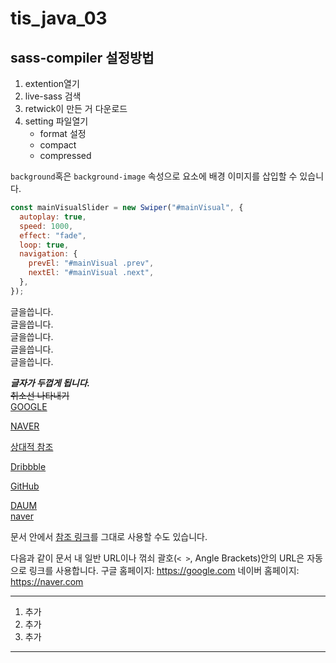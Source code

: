 # tis_java_03

## sass-compiler 설정방법

1. extention열기
2. live-sass 검색
3. retwick이 만든 거 다운로드
4. setting 파일열기
   - format 설정
   - compact
   - compressed

`background`혹은 `background-image` 속성으로 요소에 배경 이미지를 삽입할 수 있습니다.

```javascript
const mainVisualSlider = new Swiper("#mainVisual", {
  autoplay: true,
  speed: 1000,
  effect: "fade",
  loop: true,
  navigation: {
    prevEl: "#mainVisual .prev",
    nextEl: "#mainVisual .next",
  },
});
```

글을씁니다.  
글을씁니다.  
글을씁니다.  
글을씁니다.  
글을씁니다.

**_글자가 두껍게 됩니다._**  
~~취소선 나타내기~~  
[GOOGLE](https://google.com)

[NAVER](https://naver.com "링크 설명(title)을 작성하세요.")

[상대적 참조](../users/login)

[Dribbble][dribbble link]

[GitHub][1]

[DAUM](http://www.daum.net)  
[naver]()

문서 안에서 [참조 링크]를 그대로 사용할 수도 있습니다.

다음과 같이 문서 내 일반 URL이나 꺾쇠 괄호(`< >`, Angle Brackets)안의 URL은 자동으로 링크를 사용합니다.
구글 홈페이지: https://google.com
네이버 홈페이지: <https://naver.com>

[dribbble link]: https://dribbble.com
[1]: https://github.com
[참조 링크]: https://naver.com "네이버로 이동합니다!"

---

1. 추가
2. 추가
3. 추가

---
